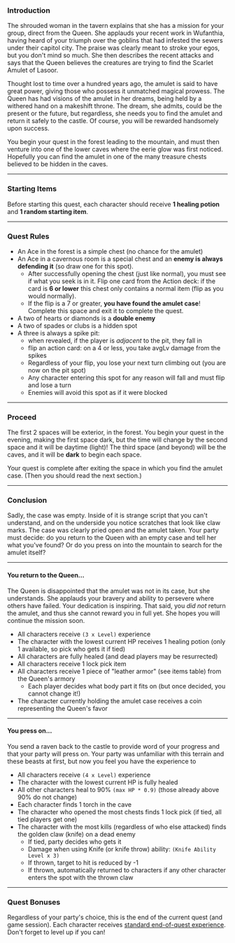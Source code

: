 
### Introduction

The shrouded woman in the tavern explains that she has a mission for your group, direct from the Queen. She applauds your recent work in Wufanthia, having heard of your triumph over the goblins that had infested the sewers under their capitol city. The praise was clearly meant to stroke your egos, but you don't mind so much. She then describes the recent attacks and says that the Queen believes the creatures are trying to find the Scarlet Amulet of Lasoor.

Thought lost to time over a hundred years ago, the amulet is said to have great power, giving those who possess it unmatched magical prowess. The Queen has had visions of the amulet in her dreams, being held by a withered hand on a makeshift throne. The dream, she admits, could be the present or the future, but regardless, she needs you to find the amulet and return it safely to the castle. Of course, you will be rewarded handsomely upon success.

You begin your quest in the forest leading to the mountain, and must then venture into one of the lower caves where the eerie glow was first noticed. Hopefully you can find the amulet in one of the many treasure chests believed to be hidden in the caves.

---

### Starting Items

Before starting this quest, each character should receive **1 healing potion** and **1 random starting item**.

<!-- determineStartingItem -->

---

### Quest Rules

* An Ace in the forest is a simple chest (no chance for the amulet)
* An Ace in a cavernous room is a special chest and an **enemy is always defending it** (so draw one for this spot).
    - After successfully opening the chest (just like normal), you must see if what you seek is in it. Flip one card from the Action deck: if the card is **6 or lower** this chest only contains a normal item (flip as you would normally).
    - If the flip is a 7 or greater, **you have found the amulet case**! Complete this space and exit it to complete the quest.
* A two of hearts or diamonds is a **double enemy**
* A two of spades or clubs is a hidden spot
* A three is always a spike pit:
    - when revealed, if the player is _adjacent_ to the pit, they fall in
    - flip an action card: on a 4 or less, you take avgLv damage from the spikes
    - Regardless of your flip, you lose your next turn climbing out (you are now on the pit spot)
    - Any character entering this spot for any reason will fall and must flip and lose a turn
    - Enemies will avoid this spot as if it were blocked

---

### Proceed

The first 2 spaces will be exterior, in the forest. You begin your quest in the evening, making the first space dark, but the time will change by the second space and it will be daytime (light)! The third space (and beyond) will be the caves, and it will be **dark** to begin each space.

Your quest is complete after exiting the space in which you find the amulet case. (Then you should read the next section.)

---

### Conclusion

Sadly, the case was empty. Inside of it is strange script that you can't understand, and on the underside you notice scratches that look like claw marks. The case was clearly pried open and the amulet taken. Your party must decide: do you return to the Queen with an empty case and tell her what you've found? Or do you press on into the mountain to search for the amulet itself?

<!-- CHOICE ["Return to the Queen", "Press on"] -->

---

<!-- OPTION "Return to the Queen" -->

#### You return to the Queen...

The Queen is disappointed that the amulet was not in its case, but she understands. She applauds your bravery and ability to persevere where others have failed. Your dedication is inspiring. That said, you _did not_ return the amulet, and thus she cannot reward you in full yet. She hopes you will continue the mission soon.

* All characters receive `(3 x Level)` experience
* The character with the lowest current HP receives 1 healing potion (only 1 available, so pick who gets it if tied)
* All characters are fully healed (and dead players may be resurrected)
* All characters receive 1 lock pick item
* All characters receive 1 piece of "leather armor" (see items table) from the Queen's armory
    - Each player decides what body part it fits on (but once decided, you cannot change it!)
* The character currently holding the amulet case receives a coin representing the Queen's favor

---

<!-- OPTION "Press On" -->

#### You press on...

You send a raven back to the castle to provide word of your progress and that your party will press on. Your party was unfamiliar with this terrain and these beasts at first, but now you feel you have the experience to 

* All characters receive `(4 x Level)` experience
* The character with the lowest current HP is fully healed
* All other characters heal to 90% `(max HP * 0.9)` (those already above 90% do not change)
* Each character finds 1 torch in the cave
* The character who opened the most chests finds 1 lock pick (if tied, all tied players get one)
* The character with the most kills (regardless of who else attacked) finds the golden claw (knife) on a dead enemy
    - If tied, party decides who gets it
    - Damage when using Knife (or knife throw) ability: `(Knife Ability Level x 3)`
    - If thrown, target to hit is reduced by -1
    - If thrown, automatically returned to characters if any other character enters the spot with the thrown claw

---

### Quest Bonuses

Regardless of your party's choice, this is the end of the current quest (and game session). Each character receives [standard end-of-quest experience](../../rules/10_experience_and_leveling.md). Don't forget to level up if you can!